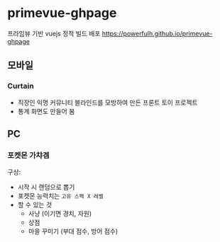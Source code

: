 # primevue-ghpage
프라임뷰 기반 vuejs 정적 빌드 배포
https://powerfulh.github.io/primevue-ghpage

## 모바일
### Curtain
- 직장인 익명 커뮤니티 블라인드를 모방하여 만든 프론트 토이 프로젝트
- 통계 화면도 만들어 봄

## PC
### 포켓몬 가챠겜
구상:
- 시작 시 랜덤으로 뽑기
- 포켓몬 능력치는 `고유 스펙 X 레벨`
- 할 수 있는 것
	- 사냥 (이기면 경치, 자원)
	- 상점
	- 마을 꾸미기 (부대 점수, 방어 점수)